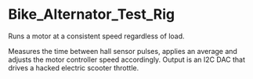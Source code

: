 Bike_Alternator_Test_Rig
========================

Runs a motor at a consistent speed regardless of load.

Measures the time between hall sensor pulses, applies an average and adjusts the motor controller speed accordingly.
Output is an I2C DAC that drives a hacked electric scooter throttle.
